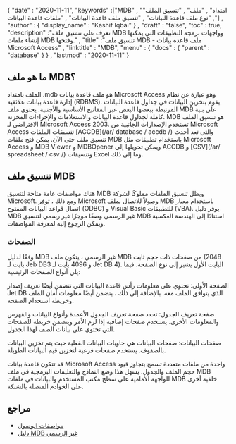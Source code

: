 {
  "date" : "2020-11-11",
  "keywords" :["MDB" , "امتداد" , "ملف" , "تنسيق الملف" , "نوع ملف قاعدة البيانات" , "تنسيق ملف قاعدة البيانات" , "ملفات قاعدة البيانات"] ,
  "author" : {
    "display_name" : "Kashif Iqbal"
} ,
  "draft" : "false",
  "toc" : true,
  "description" :"تعرف على تنسيق ملف MDB وواجهات برمجة التطبيقات التي يمكنها إنشاء ملفات MDB وفتحها." ,
  "title" :"تنسيق ملف MDB - ملف قاعدة بيانات Microsoft Access" ,
  "linktitle" : "MDB",
  "menu" : {
    "docs" : {
      "parent" : "database"
}
} ,
  "lastmod" : "2020-11-11"
}

## ما هو ملف MDB؟

الملف بامتداد .mdb هو ملف قاعدة بيانات Microsoft Access وهو عبارة عن نظام إدارة قاعدة بيانات علائقية (RDBMS). يقوم بتخزين البيانات في جداول قاعدة البيانات المرتبطة ببعضها البعض عبر المفاتيح الأساسية والأجنبية. يحتوي ملف MDB على بنية كاملة لجداول قاعدة البيانات والاستعلامات والإجراءات المخزنة. MDB هو تنسيق الملف الافتراضي لـ Microsoft Access 2003. تستخدم الإصدارات الجانبية من Microsoft Access تنسيقات الملفات [ACCDB](/ar/ database / accdb /) والتي تعد أحدث تنسيق ملف حتى الآن. يمكن فتح ملفات MDB باستخدام تطبيقات مثل Microsoft Access و MDB Viewer و MDBOpener ويمكن تحويلها إلى ACCDB و [CSV](/ar/ spreadsheet / csv /) وتنسيقات Excel وما إلى ذلك.

## تنسيق ملف MDB

هناك مواصفات عامة متاحة لتنسيق MDB ويظل تنسيق الملفات مملوكًا لشركة Microsoft. ومع ذلك ، توفر Microsoft وصولاً للاتصال بملف MDB باستخدام معيار اتصال قواعد البيانات المفتوح (ODBC) و Visual Basic للتطبيقات (VBA). يوفر دليل MDB غير الرسمي وصفًا موجزًا غير رسمي لتنسيق MDB استنادًا إلى الهندسة العكسية ويمكن الرجوع إليه لمعرفة المواصفات.

### الصفحات

وفقًا لدليل MDB غير الرسمي ، يتكون ملف MDB من صفحات ذات حجم ثابت (2048 بايت لـ Jeb DB3 و 4096 بايت لـ Jet DB 4). البايت الأول يشير إلى نوع الصفحة. فيما يلي أنواع الصفحات الرئيسية:

الصفحة الأولى: تحتوي على معلومات رأس قاعدة البيانات التي تتضمن أيضًا تعريف إصدار Jet DB الذي يتوافق الملف معه. بالإضافة إلى ذلك ، يتضمن أيضًا معلومات أمان الملف وخريطة استخدام الصفحة.

صفحة تعريف الجدول: تحدد صفحة تعريف الجدول الأعمدة وأنواع البيانات والفهرس والمعلومات الأخرى. يستخدم صفحات إضافية إذا لزم الأمر ويتضمن خريطة للصفحات التي تحتوي على بيانات الصف لهذا الجدول.

صفحات البيانات: صفحات البيانات هي حاويات البيانات الفعلية حيث يتم تخزين البيانات بالصفوف. يستخدم صفحات فرعية لتخزين قيم البيانات الطويلة.

قد تتكون قاعدة بيانات Microsoft Access واحدة من ملفات متعددة تسمح بتجاوز قيود حجم الملف والجدول. يسهل هذا وضع النماذج والتعليمات البرمجية في ملف MDB للواجهة الأمامية على سطح مكتب المستخدم والبيانات في ملفات MDB خلفية أخرى على الخوادم المتصلة بالشبكة.

## مراجع ##

* [مواصفات الوصول](https://support.microsoft.com/en-us/office/access-specifications-0cf3c66f-9cf2-4e32-9568-98c1025bb47c)
* [دليل MDB غير الرسمي](http://jabakobob.net/mdb/)


